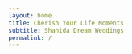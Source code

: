 ```yaml
---
layout: home
title: Cherish Your Life Moments
subtitle: Shahida Dream Weddings
permalink: /
---
```

